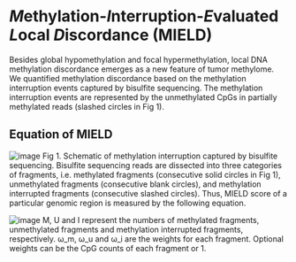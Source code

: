 # *M*ethylation-*I*nterruption-*E*valuated *L*ocal *D*iscordance (MIELD)
Besides global hypomethylation and focal hypermethylation, local DNA methylation discordance emerges as a new feature of tumor methylome. We quantified methylation discordance based on the methylation interruption events captured by bisulfite sequencing. The methylation interruption events are represented by the unmethylated CpGs in partially methylated reads (slashed circles in Fig 1). 
## Equation of MIELD
![image](https://github.com/JiejunShi/methylation_interruption/blob/master/images/MIELD_schematic.png)
Fig 1. Schematic of methylation interruption captured by bisulfite sequencing.
Bisulfite sequencing reads are dissected into three categories of fragments, i.e. methylated fragments (consecutive solid circles in Fig 1), unmethylated fragments (consecutive blank circles), and methylation interrupted fragments (consecutive slashed circles). Thus, MIELD score of a particular genomic region is measured by the following equation. 

![image](https://github.com/JiejunShi/methylation_interruption/blob/master/images/MIELD_Equation.jpg)
M, U and I represent the numbers of methylated fragments, unmethylated fragments and methylation interrupted fragments, respectively. ω_m, ω_u and ω_i are the weights for each fragment. Optional weights can be the CpG counts of each fragment or 1.
